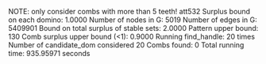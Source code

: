NOTE: only consider combs with more than 5 teeth! 
att532
Surplus bound on each domino: 1.0000 
Number of nodes in G: 5019 
Number of edges in G: 5409901 
Bound on total surplus of stable sets: 2.0000 
Pattern upper bound: 130 
Comb surplus upper bound (<1): 0.9000 
Running find_handle: 20 times 
Number of candidate_dom considered 20 
Combs found: 0 
Total running time: 935.95971 seconds